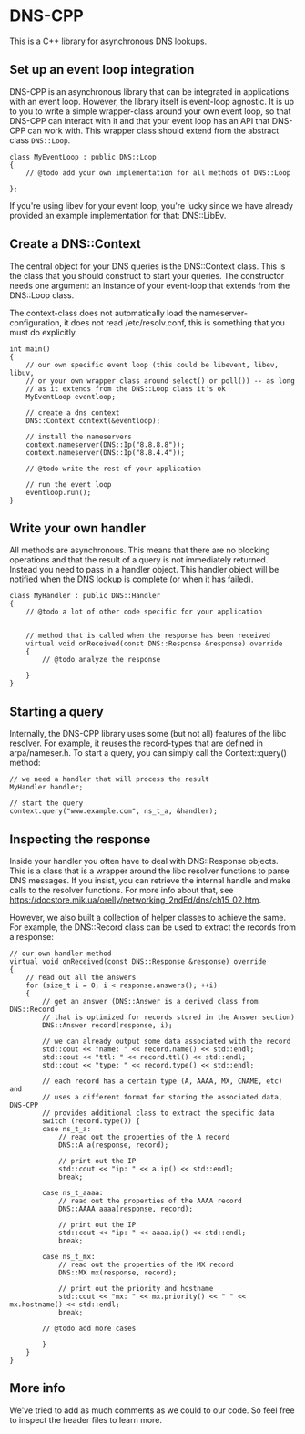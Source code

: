 # DNS-CPP

This is a C++ library for asynchronous DNS lookups.


## Set up an event loop integration

DNS-CPP is an asynchronous library that can be integrated in applications
with an event loop. However, the library itself is event-loop agnostic. It is
up to you to write a simple wrapper-class around your own event loop, so
that DNS-CPP can interact with it and that your event loop has an API that
DNS-CPP can work with. This wrapper class should extend from
the abstract class `DNS::Loop`.

```
class MyEventLoop : public DNS::Loop
{
    // @todo add your own implementation for all methods of DNS::Loop

};
```

If you're using libev for your event loop, you're lucky since we have
already provided an example implementation for that: DNS::LibEv.


## Create a DNS::Context

The central object for your DNS queries is the DNS::Context class. 
This is the class that you should construct to start your queries. The
constructor needs one argument: an instance of your event-loop that
extends from the DNS::Loop class.

The context-class does not automatically load the nameserver-configuration,
it does not read /etc/resolv.conf, this is something that you must do 
explicitly.


```
int main()
{
    // our own specific event loop (this could be libevent, libev, libuv,
    // or your own wrapper class around select() or poll()) -- as long
    // as it extends from the DNS::Loop class it's ok
    MyEventLoop eventloop;

    // create a dns context
    DNS::Context context(&eventloop);
    
    // install the nameservers
    context.nameserver(DNS::Ip("8.8.8.8"));
    context.nameserver(DNS::Ip("8.8.4.4"));
    
    // @todo write the rest of your application

    // run the event loop
    eventloop.run();
}
```

## Write your own handler

All methods are asynchronous. This means that there are no blocking operations
and that the result of a query is not immediately returned. Instead you need 
to pass in a handler object. This handler object will be notified when the
DNS lookup is complete (or when it has failed).

```
class MyHandler : public DNS::Handler
{
    // @todo a lot of other code specific for your application
    
    
    // method that is called when the response has been received
    virtual void onReceived(const DNS::Response &response) override
    {
        // @todo analyze the response
        
    }
}
```

## Starting a query

Internally, the DNS-CPP library uses some (but not all) features of the 
libc resolver. For example, it reuses the record-types that are defined
in arpa/nameser.h. To start a query, you can simply call the Context::query()
method:

```
// we need a handler that will process the result
MyHandler handler;

// start the query
context.query("www.example.com", ns_t_a, &handler);
```

## Inspecting the response

Inside your handler you often have to deal with DNS::Response objects.
This is a class that is a wrapper around the libc resolver functions to
parse DNS messages. If you insist, you can retrieve the internal handle
and make calls to the resolver functions. For more info about that, see
https://docstore.mik.ua/orelly/networking_2ndEd/dns/ch15_02.htm.

However, we also built a collection of helper classes to achieve the same.
For example, the DNS::Record class can be used to extract the records
from a response:

```
// our own handler method
virtual void onReceived(const DNS::Response &response) override
{
    // read out all the answers
    for (size_t i = 0; i < response.answers(); ++i)
    {
        // get an answer (DNS::Answer is a derived class from DNS::Record
        // that is optimized for records stored in the Answer section)
        DNS::Answer record(response, i);
        
        // we can already output some data associated with the record
        std::cout << "name: " << record.name() << std::endl;
        std::cout << "ttl: " << record.ttl() << std::endl;
        std::cout << "type: " << record.type() << std::endl;
        
        // each record has a certain type (A, AAAA, MX, CNAME, etc) and
        // uses a different format for storing the associated data, DNS-CPP
        // provides additional class to extract the specific data
        switch (record.type()) {
        case ns_t_a:
            // read out the properties of the A record
            DNS::A a(response, record);
            
            // print out the IP
            std::cout << "ip: " << a.ip() << std::endl;
            break;
        
        case ns_t_aaaa:
            // read out the properties of the AAAA record
            DNS::AAAA aaaa(response, record);
            
            // print out the IP
            std::cout << "ip: " << aaaa.ip() << std::endl;
            break;
    
        case ns_t_mx:
            // read out the properties of the MX record
            DNS::MX mx(response, record);
            
            // print out the priority and hostname
            std::cout << "mx: " << mx.priority() << " " << mx.hostname() << std::endl;
            break;
            
        // @todo add more cases
        
        }
    }
}
```

## More info

We've tried to add as much comments as we could to our code. So feel
free to inspect the header files to learn more.

